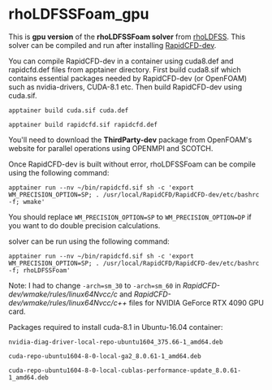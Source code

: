 # rhoLDFSSFoam_gpu

This is **gpu version** of the **rhoLDFSSFoam solver** from [rhoLDFSS](https://github.com/gauravkumar463/rhoLDFSSFoam.git). This solver can be compiled and run after installing  [RapidCFD-dev](https://github.com/SimFlowCFD/RapidCFD-dev.git). 

You can compile RapidCFD-dev in a container using cuda8.def and rapidcfd.def files from apptainer directory. First build cuda8.sif which contains essential packages needed by RapidCFD-dev (or OpenFOAM) such as nvidia-drivers, CUDA-8.1 etc. Then build RapidCFD-dev using cuda.sif. 

```
apptainer build cuda.sif cuda.def

apptainer build rapidcfd.sif rapidcfd.def
```

You'll need to download the **ThirdParty-dev** package from OpenFOAM's website for parallel operations using OPENMPI and SCOTCH.

Once RapidCFD-dev is built without error, rhoLDFSSFoam can be compile using the following command:

``apptainer run --nv ~/bin/rapidcfd.sif sh -c 'export WM_PRECISION_OPTION=SP; . /usr/local/RapidCFD/RapidCFD-dev/etc/bashrc -f; wmake'``

You should replace ``WM_PRECISION_OPTION=SP`` to ``WM_PRECISION_OPTION=DP`` if you want to do double precision calculations.

solver can be run using the following command:

``apptainer run --nv ~/bin/rapidcfd.sif sh -c 'export WM_PRECISION_OPTION=SP; . /usr/local/RapidCFD/RapidCFD-dev/etc/bashrc -f; rhoLDFSSFoam'``

Note: I had to change ``-arch=sm_30`` to ``-arch=sm_60`` in *RapidCFD-dev/wmake/rules/linux64Nvcc/c* and *RapidCFD-dev/wmake/rules/linux64Nvcc/c++* files for NVIDIA GeForce RTX 4090 GPU card.

Packages required to install cuda-8.1 in Ubuntu-16.04 container:
```
nvidia-diag-driver-local-repo-ubuntu1604_375.66-1_amd64.deb

cuda-repo-ubuntu1604-8-0-local-ga2_8.0.61-1_amd64.deb

cuda-repo-ubuntu1604-8-0-local-cublas-performance-update_8.0.61-1_amd64.deb 
```
